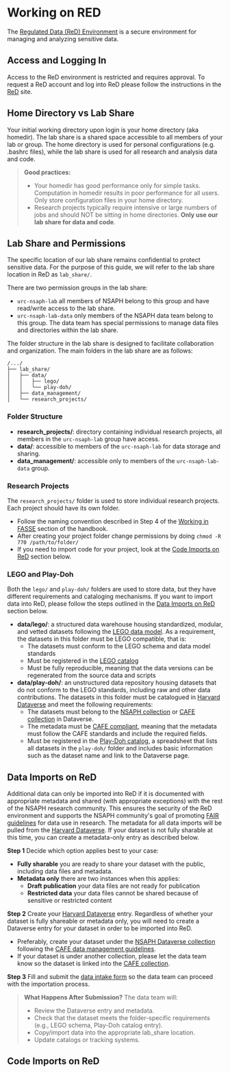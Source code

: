 # Working on RED

The [Regulated Data (ReD) Environment](https://rc.harvard.edu/services/regulated-data-services-user-guide/) is a secure environment for managing and analyzing sensitive data.

## Access and Logging In
Access to the ReD environment is restricted and requires approval. To request a ReD account and log into ReD please follow the instructions in the [ReD](https://rc.harvard.edu/services/regulated-data-services-user-guide/) site.

## Home Directory vs Lab Share
Your initial working directory upon login is your home directory (aka homedir). The lab share is a shared space accessible to all members of your lab or group. The home directory is used for personal configurations (e.g. .bashrc files), while the lab share is used for all research and analysis data and code.

> **Good practices:**
> * Your homedir has good performance only for simple tasks. Computation in homedir results in poor performance for all users. Only store configuration files in your home directory.
>* Research projects typically require intensive or large numbers of jobs and should NOT be sitting in home directories. **Only use our lab share for data and code**.

## Lab Share and Permissions
The specific location of our lab share remains confidential to protect sensitive data. For the purpose of this guide, we will refer to the lab share location in ReD as `lab_share/`.

There are two permission groups in the lab share: 
* `urc-nsaph-lab` all members of NSAPH belong to this group and have read/write access to the lab share.
* `urc-nsaph-lab-data` only members of the NSAPH data team belong to this group. The data team has special permissions to manage data files and directories within the lab share.

The folder structure in the lab share is designed to facilitate collaboration and organization. The main folders in the lab share are as follows:

```
/.../
├── lab_share/
│   ├── data/
│   │   ├── lego/
│   │   └── play-doh/
│   ├── data_management/
│   └── research_projects/
```

### Folder Structure
* **research_projects/**: directory containing individual research projects, all members in the `urc-nsaph-lab` group have access.
* **data/**: accessible to members of the `urc-nsaph-lab` for data storage and sharing.
* **data_management/**: accessible only to members of the `urc-nsaph-lab-data` group.

### Research Projects
The `research_projects/` folder is used to store individual research projects. Each project should have its own folder. 
* Follow the naming convention described in Step 4 of the [Working in FASSE](fasse.md) section of the handbook.
* After creating your project folder change permissions by doing `chmod -R 770 /path/to/folder/`
* If you need to import code for your project, look at the [Code Imports on ReD](#code-imports-on-red) section below.

### LEGO and Play-Doh 
Both the `lego/` and `play-doh/` folders are used to store data, but they have different requirements and cataloging mechanisms. If you want to import data into ReD, please follow the steps outlined in the [Data Imports on ReD](#data-imports-on-red) section below.

* **data/lego/**: a structured data warehouse housing standardized, modular, and vetted datasets following the [LEGO data model](lego_data_model.md). As a requirement, the datasets in this folder must be LEGO compatible, that is:
    - The datasets must conform to the LEGO schema and data model standards
    - Must be registered in the [LEGO catalog](https://lego-catalog.netlify.app/)
    - Must be fully reproducible, meaning that the data versions can be regenerated from the source data and scripts
* **data/play-doh/**: an unstructured data repository housing datasets that do not conform to the LEGO standards, including raw and other data contributions. The datasets in this folder must be catalogued in [Harvard Dataverse](https://dataverse.harvard.edu) and meet the following requirements:
    - The datasets must belong to the [NSAPH collection](https://dataverse.harvard.edu/dataverse/nsaph) or [CAFE collection](https://dataverse.harvard.edu/dataverse/cafe) in Dataverse.
    - The metadata must be [CAFE compliant](https://climate-cafe.github.io/intro.html), meaning that the metadata must follow the CAFE standards and include the required fields.
    - Must be registered in the [Play-Doh catalog](https://docs.google.com/spreadsheets/d/1wWP48xTTigh7xwGSEsQax68cpaqoxmfqNX4QK838nYM/edit?usp=sharing), a spreadsheet that lists all datasets in the `play-doh/` folder and includes basic information such as the dataset name and link to the Dataverse page.

## Data Imports on ReD

Additional data can only be imported into ReD if it is documented with appropriate metadata and shared (with appropriate exceptions) with the rest of the NSAPH research community. This ensures the security of the ReD environment and supports the NSAPH community's goal of promoting [FAIR guidelines](https://www.go-fair.org/fair-principles/) for data use in research. The metadata for all data imports will be pulled from the [Harvard Dataverse](https://dataverse.harvard.edu). If your dataset is not fully sharable at this time, you can create a metadata-only entry as described below.

**Step 1** Decide which option applies best to your case:
* **Fully sharable** you are ready to share your dataset with the public, including data files and metadata.
* **Metadata only** there are two instances when this applies:
    - **Draft publication** your data files are not ready for publication
    - **Restricted data** your data files cannot be shared because of sensitive or restricted content

**Step 2** Create your [Harvard Dataverse](https://dataverse.harvard.edu) entry. Regardless of whether your dataset is fully shareable or metadata only, you will need to create a Dataverse entry for your dataset in order to be imported into ReD.
  - Preferably, create your dataset under the [NSAPH Dataverse collection](https://dataverse.harvard.edu/dataverse/nsaph) following the [CAFE data management guidelines](https://climate-cafe.github.io/intro.html). 
  - If your dataset is under another collection, please let the data team know so the dataset is linked into the [CAFE collection](https://dataverse.harvard.edu/dataverse/cafe).

**Step 3** Fill and submit the [data intake form](https://docs.google.com/forms/d/e/1FAIpQLSe7TTNU4NUS3UDVSP5VfXiJxvImHQCnT2aDIxhrhcSZdQxKVg/viewform) so the data team can proceed with the importation process.

>**What Happens After Submission?** The data team will:
>* Review the Dataverse entry and metadata.
>* Check that the dataset meets the folder-specific requirements (e.g., LEGO schema, Play-Doh catalog entry).
>* Copy/import data into the appropriate lab_share location.
>* Update catalogs or tracking systems.

## Code Imports on ReD